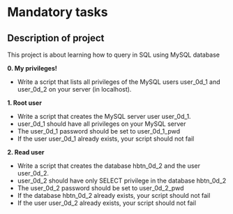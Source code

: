 # Mandatory tasks
## Description of project
This project is about learning how to query in SQL using MySQL database

**0. My privileges!**
</br>
- Write a script that lists all privileges of the MySQL users user_0d_1 and user_0d_2 on your server (in localhost).

**1. Root user**
</br>
- Write a script that creates the MySQL server user user_0d_1.
- user_0d_1 should have all privileges on your MySQL server
- The user_0d_1 password should be set to user_0d_1_pwd
- If the user user_0d_1 already exists, your script should not fail

**2. Read user**
</br>
- Write a script that creates the database hbtn_0d_2 and the user user_0d_2.
- user_0d_2 should have only SELECT privilege in the database hbtn_0d_2
- The user_0d_2 password should be set to user_0d_2_pwd
- If the database hbtn_0d_2 already exists, your script should not fail
- If the user user_0d_2 already exists, your script should not fail